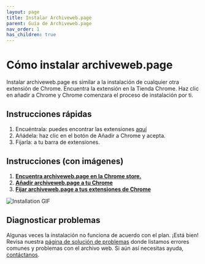 ```yaml
---
layout: page
title: Instalar Archiveweb.page
parent: Guía de Archiveweb.page
nav_order: 1
has_children: true
---
```


# Cómo instalar archiveweb.page 
Instalar archiveweb.page es similar a la instalación de cualquier otra extensión de Chrome. Encuentra la extensión en la Tienda Chrome. Haz clic en añadir a Chrome y Chrome comenzara el proceso de instalación por ti. 

## Instrucciones rápidas 
1. Encuéntrala: puedes encontrar las extensiones <a href="https://chrome.google.com/webstore/detail/webrecorder/fpeoodllldobpkbkabpblcfaogecpndd" target="_blank">aquí</a>
2. Añádela: haz clic en el botón de Añadir a Chrome y acepta.
3. Fijarla: a tu barra de extensiones. 

## Instrucciones (con imágenes)
1. <b>[Encuentra archiveweb.page en la Chrome store.](/chrome)</b>
2. <b>[Añadir archiveweb.page a tu Chrome]()</b>
3. <b>[Fijar archiveweb.page a tus extensiones de Chrome](installation/pin_extension)</b> 

![Installation GIF](/assets/images/installation/install.gif)


## Diagnosticar problemas
Algunas veces la instalación no funciona de acuerdo con el plan. ¡Está bien! Revisa nuestra [página de solución de problemas](troubleshooting) donde listamos errores comunes y problemas con el archivo web. Si aún así necesitas ayuda, [contáctanos]().

